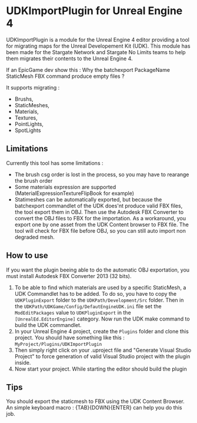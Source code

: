 UDKImportPlugin for Unreal Engine 4
======================

UDKImportPlugin is a module for the Unreal Engine 4 editor providing a  tool for migrating maps for the Unreal Developement Kit (UDK). This module has been made for the Stargate Network and Stargate No Limits teams to help them migrates their contents to the Unreal Engine 4.

If an EpicGame dev show this : Why the batchexport PackageName StaticMesh FBX command produce empty files ?

It supports migrating :
 - Brushs, 
 - StaticMeshes, 
 - Materials, 
 - Textures, 
 - PointLights, 
 - SpotLights

Limitations
-----------

Currently this tool has some limitations :
 - The brush csg order is lost in the process, so you may have to rearange the brush order
 - Some materials expression are supported (MaterialExpressionTextureFlipBook for example)
 - Statimeshes can be automatically exported, but because the batchexport commandlet of the UDK does'nt produce valid FBX files, the tool export them in OBJ. Then use the Autodesk FBX Converter to convert the OBJ files to FBX for the importation. As a workaround, you export one by one asset from the UDK Content browser to FBX file. The tool will check for FBX file before OBJ, so you can still auto import non degraded mesh. 

How to use
----------

If you want the plugin beeing able to do the automatic OBJ exportation, you must install Autodesk FBX Converter 2013 (32 bits).

1. To be able to find which materials are used by a specific StaticMesh, a UDK Commandlet has to be added. To do so, you have to copy the `UDKPluginExport` folder to the `UDKPath/Development/Src` folder. Then in the `UDKPath/UDKGame/Config/DefautEngineUDK.ini` file set the `ModEditPackages` value to `UDKPluginExport` in the `[UnrealEd.EditorEngine]` category. Now run the UDK make command to build the UDK commandlet.
2. In your Unreal Engine 4 project, create the `Plugins` folder and clone this project.
You should have something like this : `MyProject/Plugins/UDKImportPlugin`
3. Then simply right click on your .uproject file and "Generate Visual Studio Project" to force generation of valid Visual Studio project with the plugin inside.
4. Now start your project. While starting the editor should build the plugin

Tips
----

You should export the staticmesh to FBX using the UDK Content Browser. An simple keyboard macro : {TAB}{DOWN}{ENTER} can help you do this job.
